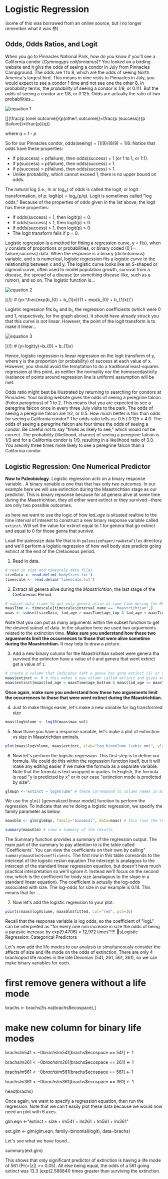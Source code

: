 # Logistic Regression
(some of this was borrowed from an online source, but I no longer remember what it was :flushed:)
## Odds, Odds Ratios, and Logit
When you go to Pinnacles National Park, how do you know if you'll see a California condor (*Gymnogyps californianus*)? You looked on a birding website and it givs the odds of seeing a condor in July from Pinnacles Campground. The odds are 1 to 8, which are the odds of seeing North America's largest bird. This means in nine visits to Pinnacles in July, you would expect to see a condor 1 time and not see one the other 8. In probability terms, the _probability_ of seeing a condor is 1/9, or 0.111. But the _odds_ of seeing a condor are 1/8, or 0.125. Odds are actually the ratio of two probabilities... 

![equation 1](logisticFigures/eqn01.gif)

 [](\frac{p (one\ outcome)}{p(other\ outcome)}=\frac{p (success)}{p (failure)}=\frac{p}{q})

where *q = 1 - p*

So for our Pinnacles condor, odds(seeing) = (1/9)/(8/9) = 1/8. Notice that odds have these properties:

* If p(success) = p(failure), then odds(success) = 1 (or 1 to 1, or 1:1).
* If p(success) < p(failure), then odds(success) < 1.
* If p(success) > p(failure), then odds(success) > 1.
* Unlike probability, which cannot exceed 1, there is no upper bound on odds.

The natural log (i.e., ln or log<sub>e</sub>) of odds is called the logit, or logit transformation, of p: logit(p) = log<sub>e</sub>(p/q). Logit is sometimes called "log odds." Because of the properties of odds given in the list above, the logit has these properties:

* If odds(success) = 1, then logit(p) = 0.
* If odds(success) < 1, then logit(p) < 0.
* If odds(success) > 1, then logit(p) > 0.
* The logit transform fails if p = 0.

Logistic regression is a method for fitting a regression curve, y = f(x), when y consists of proportions or probabilities, or binary coded (0,1--failure,success) data. When the response is a binary (dichotomous) variable, and x is numerical, logistic regression fits a logistic curve to the relationship between x and y. The logistic curve looks like an S-shaped or sigmoid curve, often used to model population growth, survival from a disease, the spread of a disease (or something disease-like, such as a rumor), and so on. The logistic function is... 

![equation 2](logisticFigures/eqn02.gif)

[//]: # (y='\frac{exp(b_{0} + b_{1}x)}{1 + exp(b_{0} + b_{1}x)}')

Logistic regression fits b<sub>0</sub> and b<sub>1</sub>, the regression coefficients (which were 0 and 1, respectively, for the graph above). It should have already struck you that this curve is not linear. However, the point of the logit transform is to make it linear... 

![equation 3](logisticFigures/eqn03.gif)

[//]: # (y=logit(y)=b_{0} + b_{1}x)

Hence, logistic regression is linear regression on the logit transform of y, where y is the proportion (or probability) of success at each value of x. However, you should avoid the temptation to do a traditional least-squares regression at this point, as neither the normality nor the homoscedasticity (variance of points around regression line is uniform) assumption will be met.

Odds ratio might best be illustrated by returning to searching for condors at Pinnacles. Your birding website gives the odds of seeing a peregrine falcon (*Falco peregrinus*) of 1 to 2. This means that you are expected to see a peregrine falcon once in every three July visits to the park. The odds of seeing a peregrine falcon are 1/2, or 0.5. How much better is this than odds for seeing a California condor? The odds ratio tells us: 0.5 / 0.125 = 4.0. The odds of seeing a peregrine falcon are four times the odds of seeing a condor. Be careful not to say "times as likely to see," which would not be correct. The probability (likelihood, chance) of seeing a peregrine falcon is 1/3 and for a California condor is 1/9, resulting in a likelihood ratio of 3.0. You areonly three times more likely to see a peregrine falcon than a California condor.


## Logistic Regression: One Numerical Predictor

**Now to Paleobiology**. Logistic regression acts on a binary response variable . A binary variable is one that that has only two outcomes. In our example here we will use extinction during the Maastrichtian stage as our predictor. This is binary repsonse because for all genera alive at some time during the Maastrichtian, they all either went extinct or they survived--there are only two possible outcomes. 

so here we want to use the logic of how *lad_age* is situated realtive to the time interval of interest to construct a new binary response variable called ``extinct``. Will set the value for extinct equal to 1 for genera that go extinct and equal to 0 for those genra that survive.

Load the paleosize data file that is in ``paleosizePaper/rawDataFiles`` directory and we'll perform a logistic regression of how well body size predicts going extinct at the end of the Cretaceous period. 

1) Read in data.

````r
# read in size and timescale data files
sizeData <- read.delim('bodySizes.txt') 
timescale <- read.delim('timescale.txt') 
````

2) Extract all genera alive during the *_Maastrichtian_*, the last stage of the Cretaceous Period.

````r
# subset data frame to get only genera alive at some time during the Maastrichtian
maasTime <- timescale[timescale$interval_name == 'Maastrichtian',]
maas <- subset(sizeData, fad_age > maasTime$age_top & lad_age < maasTime$age_bottom) # note the introduction of a new functino, subset()
````

Note that you can put as many arguments within the subset function to get the desired subset of data. In the situation here we used two arguements related to the extinction time. **Make sure you understand how these two arguements limit the occurrences to those that were alive sometime during the Maastrichtian.** It may help to draw a picture.

3) Add a new binary column for the Maastrichtian subset were genera tha survived the extincton have a value of ``0`` and genera that went extinct get a value of ``1``.

````r
# create a column that indicates taht a genus has gone extinct (1) or not (0)
maas$extinct <- 0 # this makes a new column called extinct and gives every element a value of 0
maas$extinct[maas$lad_age < maasTime$age_bottom & maas$lad_age >= maasTime$age_top] <- 1 # set thouse genera whose lad is within the Maastrichtian. Note the use of >=, which is "greater than or equal to".
````
**Once again, make sure you understand how these two arguements limit the occurrences to those that were went extinct during the Maastrichtian.**

4) Just to make things easier, let's make a new variable for log transformed size

````r
maas$logVolume <- log10(maas$max_vol)
````

5) Now thave you have a response variable, let's make a plot of extinction vs size in Maastrichtian aminals.

````r
plot(maas$logVolume, maas$extinct, xlab="log biovolume (cubic mm)", ylab="Extinction status", pch=16, col=rgb(0.2,0.2,0.2,0.4), cex=1.5)
````

6) Now let's perform the logistic regression.  This first step is to define our formula.  We could do this within the regression function itself, but it will make any editing easier if we make the formula as a separate variable.  Note that the formula is text wrapped in quotes.  In English, the formula is read "y is predicted by x" or in our case "extinction mode is predicted by size".

````r
glmEqn <-"extinct ~ logVolume" # these correspond to column names in maas.
````

We use the ``glm()`` [generalized linear model] function to perform the regression. To indicate that we're doing a logistic regression, we specify the family parameter as below.

````r
maasGlm <- glm(glmEqn, family="binomial", data=maas) # this runs the regression

summary(maasGlm) # view a summary of the results
````

The Summary function provides a summary of the regression output. The main part of the summary to pay attention to is the table called 'Coefficients'. You can view the coefficients on their own by calling" ``summary(maasGlm)$coefficients``. The first row in this table coresonds to the intercept of the logistic resion equation The intercept is analagous to the intercept of the standard linear regression equation, but doesn't have much practical interpretation so we'll ignore it. Instead we'll focus on the second row, which is the coefficient for body size (analagous to the slope in a standard linear equation). The coefficient is actually the log-odds associated with size. The log-odds for size in our example is 0.14. This means that for ...

7) Now let's add the logistic regression to your plot.

````r
points(maas$logVolume, maasGlm$fitted, col="red", pch=16)
````

Recall that the response variable is log odds, so the coefficient of "logL" can be interpreted as "for every one mm increase in size the odds of being a parasite increase by exp(9.4706) = 12,972 times”!!!!
sLogistic Regression: Categorical Predictors

Let's now add the life modes to our analysis to simultaneously consider the affects of size and life mode on the odds of extinction.  There are only 4 brachiopod life modes in the late Devonian (541, 261, 561, 361), so we can make binary variables for each.

# first remove genera without a life mode
brachs <- brachs[!is.na(brachs$ecospace),]

# make new column for binary life modes
brachs$lm541 <- 0
brachs$lm541[brachs$ecospace == 541] <- 1

brachs$lm261 <- 0
brachs$lm261[brachs$ecospace == 261] <- 1

brachs$lm561 <- 0
brachs$lm561[brachs$ecospace == 561] <- 1

brachs$lm361 <- 0
brachs$lm361[brachs$ecospace == 361] <- 1

head(brachs)

Once again, we want to specify a regression equation, then run the regression.  Note that we can't easily plot these data because we would now need an plot with 6 axes.

glm.eqn <-"extinct ~ size + lm541 + lm261 + lm561 + lm361"

ext.glm <- glm(glm.eqn, family=binomial(logit), data=brachs)

Let's see what we have found... 

summary(ext.glm)

This shows that only significant predictor of extinction is having a life mode of 561 (Pr(>|z|) >= 0.05). All else being equal, the odds of a 561 going extinct was 13.3 (exp(2.58884)) times greater than surviving the extinction.
